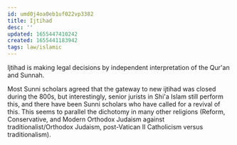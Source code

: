 ```yaml
---
id: umd0j4oa0eb1uf022vp3382
title: Ijtihad
desc: ''
updated: 1655447410242
created: 1655441183942
tags: law/islamic
---
```


Ijtihad is making legal decisions by independent interpretation of the Qur'an and Sunnah.

Most Sunni scholars agreed that the gateway to new ijtihad was closed during the 800s, but interestingly, senior jurists in Shi'a Islam still perform this, and there have been Sunni scholars who have called for a revival of this. This seems to parallel the dichotomy in many other religions (Reform, Conservative, and Modern Orthodox Judaism against traditionalist/Orthodox Judaism, post-Vatican II Catholicism versus traditionalism).
